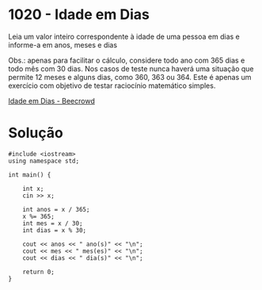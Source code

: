# 1020 - Idade em Dias

Leia um valor inteiro correspondente à idade de uma pessoa em dias e informe-a em anos, meses e dias

Obs.: apenas para facilitar o cálculo, considere todo ano com 365 dias e todo mês com 30 dias. Nos casos de teste nunca haverá uma situação que permite 12 meses e alguns dias, como 360, 363 ou 364. Este é apenas um exercício com objetivo de testar raciocínio matemático simples.

[Idade em Dias - Beecrowd](https://www.beecrowd.com.br/judge/pt/problems/view/1020)

# Solução
```
#include <iostream>
using namespace std;
 
int main() {
 
    int x;
    cin >> x;
    
    int anos = x / 365;
    x %= 365;
    int mes = x / 30;
    int dias = x % 30;
    
    cout << anos << " ano(s)" << "\n";
    cout << mes << " mes(es)" << "\n";
    cout << dias << " dia(s)" << "\n";
 
    return 0;
}
```